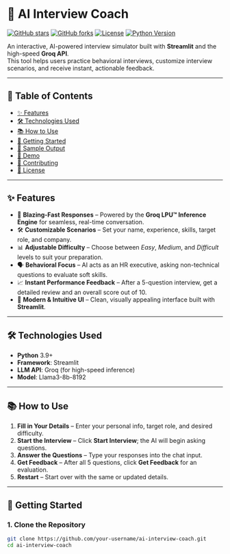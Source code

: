 # 🤖 AI Interview Coach

[![GitHub stars](https://img.shields.io/github/stars/your-username/ai-interview-coach?style=flat&color=yellow)](https://github.com/your-username/ai-interview-coach/stargazers)
[![GitHub forks](https://img.shields.io/github/forks/your-username/ai-interview-coach?style=flat&color=orange)](https://github.com/your-username/ai-interview-coach/network)
[![License](https://img.shields.io/github/license/your-username/ai-interview-coach?style=flat&color=blue)](LICENSE)
[![Python Version](https://img.shields.io/badge/python-3.9+-blue.svg)](https://www.python.org/downloads/release/python-390/)

An interactive, AI-powered interview simulator built with **Streamlit** and the high-speed **Groq API**.  
This tool helps users practice behavioral interviews, customize interview scenarios, and receive instant, actionable feedback.

---

## 📑 Table of Contents
- [✨ Features](#-features)
- [🛠️ Technologies Used](#%EF%B8%8F-technologies-used)
- [📚 How to Use](#-how-to-use)
- [🚀 Getting Started](#-getting-started)
- [🌟 Sample Output](#-sample-output-feedback-section)
- [📸 Demo](#-demo)
- [🤝 Contributing](#-contributing)
- [📄 License](#-license)

---

## ✨ Features

- 🚀 **Blazing-Fast Responses** – Powered by the **Groq LPU™ Inference Engine** for seamless, real-time conversation.
- 🛠️ **Customizable Scenarios** – Set your name, experience, skills, target role, and company.
- 📊 **Adjustable Difficulty** – Choose between *Easy*, *Medium*, and *Difficult* levels to suit your preparation.
- 🗣️ **Behavioral Focus** – AI acts as an HR executive, asking non-technical questions to evaluate soft skills.
- 📈 **Instant Performance Feedback** – After a 5-question interview, get a detailed review and an overall score out of 10.
- 🎨 **Modern & Intuitive UI** – Clean, visually appealing interface built with **Streamlit**.

---

## 🛠️ Technologies Used

- **Python** 3.9+
- **Framework**: Streamlit
- **LLM API**: Groq (for high-speed inference)
- **Model**: Llama3-8b-8192

---

## 📚 How to Use

1. **Fill in Your Details** – Enter your personal info, target role, and desired difficulty.
2. **Start the Interview** – Click **Start Interview**; the AI will begin asking questions.
3. **Answer the Questions** – Type your responses into the chat input.
4. **Get Feedback** – After all 5 questions, click **Get Feedback** for an evaluation.
5. **Restart** – Start over with the same or updated details.

---

## 🚀 Getting Started

### 1. Clone the Repository
```bash
git clone https://github.com/your-username/ai-interview-coach.git
cd ai-interview-coach
